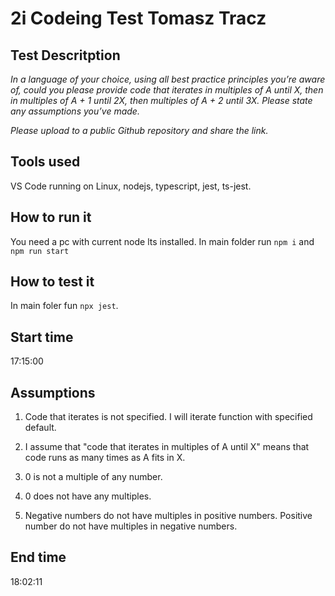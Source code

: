 # 2i Codeing Test Tomasz Tracz

## Test Descritption

_In a language of your choice, using all best practice principles you’re aware of, could you please provide code that iterates in multiples of A until X, then in multiples of A + 1 until 2X, then multiples of A + 2 until 3X. Please state any assumptions you’ve made._

_Please upload to a public Github repository and share the link._

## Tools used

VS Code running on Linux, nodejs, typescript, jest, ts-jest.

## How to run it

You need a pc with current node lts installed. In main folder run `npm i` and `npm run start`

## How to test it

In main foler fun `npx jest`.

## Start time

17:15:00

## Assumptions

1. Code that iterates is not specified. I will iterate function with specified default.

2. I assume that "code that iterates in multiples of A until X" means that code runs as many times as A fits in X.

3. 0 is not a multiple of any number.

4. 0 does not have any multiples.

5. Negative numbers do not have multiples in positive numbers. Positive number do not have multiples in negative numbers.

## End time

18:02:11
